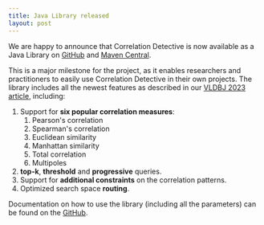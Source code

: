 ```yaml
---
title: Java Library released
layout: post
---
```


We are happy to announce that Correlation Detective is now available as a Java Library on [GitHub](https://github.com/CorrelationDetective/library) and [Maven Central](https://central.sonatype.com/artifact/io.github.correlationdetective/CorrelationDetective/overview).

This is a major milestone for the project, as it enables researchers and practitioners to easily use Correlation Detective in their own projects.
The library includes all the newest features as described in our [VLDBJ 2023 article](https://link.springer.com/article/10.1007/s00778-023-00815-y?utm_source=rct_congratemailt&utm_medium=email&utm_campaign=oa_20231011&utm_content=10.1007/s00778-023-00815-y), including:
1. Support for **six popular correlation measures**:
    1. Pearson's correlation
    2. Spearman's correlation
    3. Euclidean similarity
    4. Manhattan similarity
    5. Total correlation
    6. Multipoles
2. **top-k**, **threshold** and **progressive** queries.
3. Support for **additional constraints** on the correlation patterns.
4. Optimized search space **routing**.

Documentation on how to use the library (including all the parameters) can be found on the [GitHub](https://github.com/CorrelationDetective/library).

